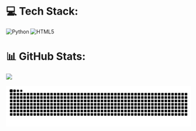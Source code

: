 # 💻 Tech Stack:
![Python](https://img.shields.io/badge/python-3670A0?style=for-the-badge&logo=python&logoColor=white)
![HTML5](https://img.shields.io/badge/HTML5-ff69b4?style=for-the-badge&logo=html5&logoColor=white)

# 📊 GitHub Stats:
![](https://nirzak-streak-stats.vercel.app/?user=sesjaphp&theme=dark&hide_border=false)<br/>

![snake animation](https://raw.githubusercontent.com/sesjaphp/sesjaphp/output/snake.svg)
